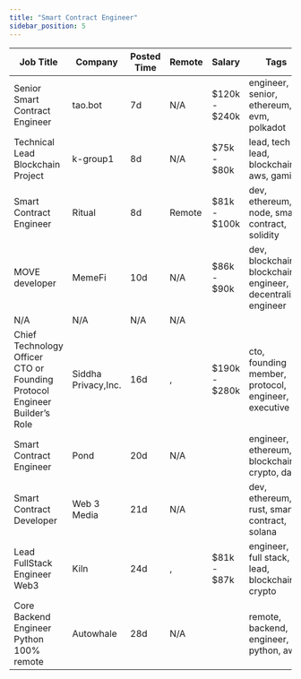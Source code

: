 ```yaml
---
title: "Smart Contract Engineer"
sidebar_position: 5
---
```


| Job Title | Company | Posted Time | Remote | Salary | Tags | Apply Link |
|-----------|---------|-------------|--------|--------|------|------------|
| Senior Smart Contract Engineer | tao.bot | 7d | N/A | $120k - $240k | engineer, senior, ethereum, evm, polkadot | [Apply](https://web3.career/senior-smart-contract-engineer-tao-bot/98908) |
| Technical Lead Blockchain Project | k-group1 | 8d | N/A | $75k - $80k | lead, tech lead, blockchain, aws, gaming | [Apply](https://web3.career/technical-lead-blockchain-project-k-group1/101172) |
| Smart Contract Engineer | Ritual | 8d | Remote | $81k - $100k | dev, ethereum, node, smart contract, solidity | [Apply](https://web3.career/smart-contract-engineer-ritual/57557) |
| MOVE developer | MemeFi | 10d | N/A | $86k - $90k | dev, blockchain, blockchain engineer, decentralize, engineer | [Apply](https://web3.career/move-developer-memefi/101042) |
| N/A | N/A | N/A | N/A |  |  | [Apply](https://web3.career/metana) |
| Chief Technology Officer CTO or Founding Protocol Engineer Builder’s Role | Siddha Privacy,Inc. | 16d | , | $190k - $280k | cto, founding member, protocol, engineer, executive | [Apply](https://web3.career/chief-technology-officer-cto-or-founding-protocol-engineer-builder-s-role-siddha-privacy-inc/100598) |
| Smart Contract Engineer | Pond | 20d | N/A |  | engineer, ethereum, blockchain, crypto, dapp | [Apply](https://web3.career/smart-contract-engineer-pond/97755) |
| Smart Contract Developer | Web 3 Media | 21d | N/A |  | dev, ethereum, rust, smart contract, solana | [Apply](https://web3.career/smart-contract-developer-web-3-media/95013) |
| Lead FullStack Engineer Web3 | Kiln | 24d | , | $81k - $87k | engineer, full stack, lead, blockchain, crypto | [Apply](https://web3.career/lead-fullstack-engineer-web3-kiln/99684) |
| Core Backend Engineer Python 100% remote | Autowhale | 28d | N/A |  | remote, backend, engineer, python, aws | [Apply](https://web3.career/core-backend-engineer-python-100-remote-autowhale/99476) |
